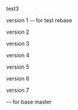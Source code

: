 test3

version 1 -- for test rebase 

version 2

version 3

version 4

version 5

version 6

version 7

-- for base master 
